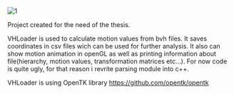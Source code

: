 ![1](https://user-images.githubusercontent.com/49232949/83736363-d4255680-a651-11ea-9442-e10611799b1f.jpg)


Project created for the need of the thesis.

VHLoader is used to calculate motion values from bvh files. It saves coordinates in csv files wich can be used for further analysis. It also can show motion animation in openGL as well as printing information about file(hierarchy, motion values, transformation matrices etc...). For now code is quite ugly, for that reason i revrite parsing module into c++.

VHLoader is using OpenTK library https://github.com/opentk/opentk
